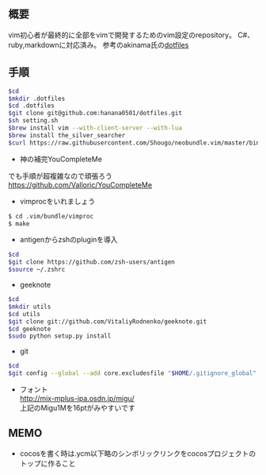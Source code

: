 ## 概要
vim初心者が最終的に全部をvimで開発するためのvim設定のrepository。
C#、ruby,markdownに対応済み。
参考のakinama氏の[dotfiles](https://github.com/akinama/dotfiles)

## 手順

```sh
$cd
$mkdir .dotfiles
$cd .dotfiles
$git clone git@github.com:hanana0501/dotfiles.git
$sh setting.sh
$brew install vim --with-client-server --with-lua
$brew install the_silver_searcher
$curl https://raw.githubusercontent.com/Shougo/neobundle.vim/master/bin/install.sh | sh
```

- 神の補完YouCompleteMe

でも手順が超複雑なので頑張ろう  
https://github.com/Valloric/YouCompleteMe

- vimprocをいれましょう

```sh
$ cd .vim/bundle/vimproc
$ make
```

- antigenからzshのpluginを導入

```sh
$cd
$git clone https://github.com/zsh-users/antigen
$source ~/.zshrc
```

- geeknote

```sh
$cd
$mkdir utils
$cd utils
$git clone git://github.com/VitaliyRodnenko/geeknote.git
$cd geeknote
$sudo python setup.py install
```

- git

```sh
$cd
$git config --global --add core.excludesfile "$HOME/.gitignore_global"
```

- フォント  
http://mix-mplus-ipa.osdn.jp/migu/  
上記のMigu1Mを16ptがみやすいです


## MEMO

- cocosを書く時は.ycm以下略のシンボリックリンクをcocosプロジェクトのトップに作ること

